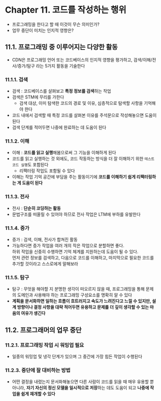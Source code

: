 # Chapter 11. 코드를 작성하는 행위
- 프로그래밍을 한다고 할 때 이것이 무슨 의미인가?
- 업무 중단이 미치는 인지적 영향은?

## 11.1. 프로그래밍 중 이루어지는 다양한 활동
- CDN은 프로그래밍 언어 또는 코드베이스의 인지적 영향을 평가하고, 검색/이해/전사/증가/탐구 라는 5가지 활동을 기술한다

### 11.1.1. 검색
- 검색 : 코드베이스를 살펴보고 **특정 정보를 검색**하는 작업
- 검색은 STM에 무리를 가한다
  - 검색 대상, 이미 탐색한 코드의 경로 및 이유, 심층적으로 탐색할 사항을 기억해야 한다
- 코드 내에서 검색할 때 특정 코드를 살펴본 이유를 주석문으로 작성해놓으면 도움이 된다
- 검색 단계를 적어두면 나중에 완료하는 데 도움이 된다

### 11.1.2. 이해
- 이해 : **코드를 읽고 실행**해봄으로써 그 기능을 이해하게 된다
- 코드를 읽고 실행하는 것 외에도, 코드 작동하는 방식을 더 잘 이해하기 위한 `테스트 코드 실행`도 포함된다
  - 리팩터링 작업도 포함될 수 있다
- 이해는 작업 기억 공간에 부담을 주는 활동이기에 **코드를 이해하기 쉽게 리팩터링하는 게 도움이 된다**

### 11.1.3. 전사
- 전사 : **단순히 코딩하는 활동**
- 문법구조를 떠올릴 수 있어야 하므로 전사 작업은 LTM에 부하를 유발한다

### 11.1.4. 증가
- 증가 : 검색, 이해, 전사가 합쳐진 활동
- 가능하다면 증가 작업을 여러 개의 작은 작업으로 분할하면 좋다. <br>하위 작업을 신중히 수행하면 기억 체계를 지원하는데 도움이 될 수 있다. <br> 먼저 관련 정보를 검색하고, 다음으로 코드를 이해하고, 마지막으로 필요한 코드를 추가할 것이라고 스스로에게 말해보라

### 11.1.5. 탐구
- 탐구 : 무엇을 해야할 지 분명한 생각이 떠오르지 않을 때, 프로그래밍을 통해 문제의 도메인과 사용해야 하는 프로그래밍 구성요소를 명확히 알 수 있다
- **계획을 문서화하면 일하는 흐름이 흐트러지고 속도가 느려진다고 느낄 수 있지만, 설계 방향이나 결정 사항을 대략 적어두면 유용하고 문제를 더 깊이 생각할 수 있는 마음의 여유가 생긴다**

## 11.2. 프로그래머의 업무 중단
### 11.2.1. 프로그래밍 작업 시 워밍업 필요
- 일종의 워밍업 및 냉각 단계가 있으며 그 중간에 가장 힘든 작업이 수행된다

### 11.2.3. 중단에 잘 대비하는 방법
- 어떤 결정을 내렸는지 문서화해놓으면 다른 사람이 코드를 읽을 때 매우 유용할 뿐 아니라, **자기 자신의 정신 모델을 일시적으로 저장**하는 데도 도움이 되고 **나중에 작업을 쉽게 재개할 수 있다**